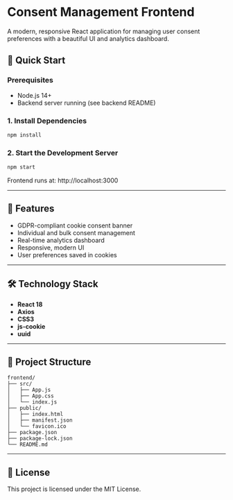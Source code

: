 # Consent Management Frontend

A modern, responsive React application for managing user consent preferences with a beautiful UI and analytics dashboard.

## 🚀 Quick Start

### Prerequisites
- Node.js 14+
- Backend server running (see backend README)

### 1. Install Dependencies
```sh
npm install
```

### 2. Start the Development Server
```sh
npm start
```
Frontend runs at: http://localhost:3000

---

## 🎨 Features
- GDPR-compliant cookie consent banner
- Individual and bulk consent management
- Real-time analytics dashboard
- Responsive, modern UI
- User preferences saved in cookies

---

## 🛠️ Technology Stack
- **React 18**
- **Axios**
- **CSS3**
- **js-cookie**
- **uuid**

---

## 📁 Project Structure
```
frontend/
├── src/
│   ├── App.js
│   ├── App.css
│   └── index.js
├── public/
│   ├── index.html
│   ├── manifest.json
│   └── favicon.ico
├── package.json
├── package-lock.json
└── README.md
```

---

## 📄 License

This project is licensed under the MIT License. 